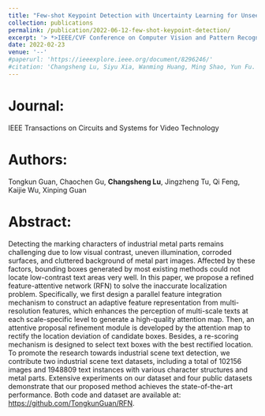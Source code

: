 ```yaml
---
title: "Few-shot Keypoint Detection with Uncertainty Learning for Unseen Species"
collection: publications
permalink: /publication/2022-06-12-few-shot-keypoint-detection/
excerpt: '> *>IEEE/CVF Conference on Computer Vision and Pattern Recognition*<br>*>**Changsheng Lu**, Piotr Koniusz*<br>>Detecting the marking characters of industrial metal parts remains challenging due to low visual contrast, uneven illumination, corroded surfaces, and cluttered background of metal part images. In this paper, we propose a refined feature-attentive network (RFN) to solve the inaccurate localization problem.'
date: 2022-02-23
venue: '--'
#paperurl: 'https://ieeexplore.ieee.org/document/8296246/'
#citation: 'Changsheng Lu, Siyu Xia, Wanming Huang, Ming Shao, Yun Fu. Circle Detection by Arc-support Line Segments. In: The 24rd IEEE International Conference on Image Processing (ICIP).'
---
```


Journal:  
===  
IEEE Transactions on Circuits and Systems for Video Technology

Authors: 
===
Tongkun Guan, Chaochen Gu, **Changsheng Lu**, Jingzheng Tu, Qi Feng, Kaijie Wu, Xinping Guan

Abstract: 
===
Detecting the marking characters of industrial metal parts remains challenging due to low visual contrast, uneven illumination, corroded surfaces, and cluttered background of metal part images. Affected by these factors, bounding boxes generated by most existing methods could not locate low-contrast text areas very well. In this paper, we propose a refined feature-attentive network (RFN) to solve the inaccurate localization problem. Specifically, we first design a parallel feature integration mechanism to construct an adaptive feature representation from multi-resolution features, which enhances the perception of multi-scale texts at each scale-specific level to generate a high-quality attention map. Then, an attentive proposal refinement module is developed by the attention map to rectify the location deviation of candidate boxes. Besides, a re-scoring mechanism is designed to select text boxes with the best rectified location. To promote the research towards industrial scene text detection, we contribute two industrial scene text datasets, including a total of 102156 images and 1948809 text instances with various character structures and metal parts. Extensive experiments on our dataset and four public datasets demonstrate that our proposed method achieves the state-of-the-art performance. Both code and dataset are available at: https://github.com/TongkunGuan/RFN.  
